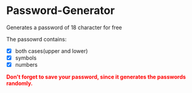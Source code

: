# Password-Generator
Generates a password of 18 character for free

The passowrd contains:
- [x] both cases(upper and lower)
- [x] symbols
- [x] numbers

<font color='red'>**Don't forget to save your password, since it generates the passwords randomly.**</font>
